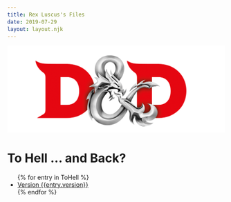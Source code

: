 ```yaml
---
title: Rex Luscus's Files
date: 2019-07-29
layout: layout.njk
---
```


![D&D Logo](/images/Dnd_Bug.png#small "D&D Logo")
# To Hell ... and Back?
<ul>
{% for entry in ToHell %}
<li>
    <a href="/files/ToHell{{entry.version}}.pdf">Version {{entry.version}}</a>
</li>
{% endfor %}
</ul>
